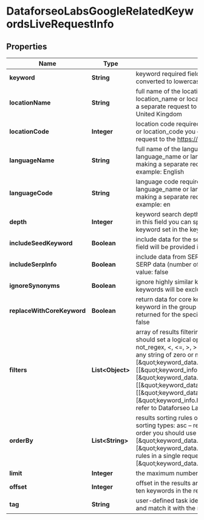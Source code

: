 

# DataforseoLabsGoogleRelatedKeywordsLiveRequestInfo


## Properties

| Name | Type | Description | Notes |
|------------ | ------------- | ------------- | -------------|
|**keyword** | **String** | keyword required field UTF-8 encoding a keyword should be at least 3 characters long; the keywords will be converted to lowercase format |  [optional] |
|**locationName** | **String** | full name of the location required field if you don’t specify location_code Note: it is required to specify either location_name or location_code you can receive the list of available locations with their location_name by making a separate request to the https://api.dataforseo.com/v3/dataforseo_labs/locations_and_languages example: United Kingdom |  [optional] |
|**locationCode** | **Integer** | location code required field if you don’t specify location_name Note: it is required to specify either location_name or location_code you can receive the list of available locations with their location_code by making a separate request to the https://api.dataforseo.com/v3/dataforseo_labs/locations_and_languages example: 2840 |  [optional] |
|**languageName** | **String** | full name of the language required field if you don’t specify language_code Note: it is required to specify either language_name or language_code you can receive the list of available locations with their language_name by making a separate request to the https://api.dataforseo.com/v3/dataforseo_labs/locations_and_languages example: English |  [optional] |
|**languageCode** | **String** | language code required field if you don’t specify language_name Note: it is required to specify either language_name or language_code you can receive the list of available locations with their language_code by making a separate request to the https://api.dataforseo.com/v3/dataforseo_labs/locations_and_languages example: en |  [optional] |
|**depth** | **Integer** | keyword search depth optional field default value: 1 number of the returned results depends on the value you set in this field you can specify a level from 0 to 4 estimated number of keywords for each level (maximum): 0 – the keyword set in the keyword field 1 – 8 keywords 2 – 72 keywords 3 – 584 keywords 4 – 4680 keywords |  [optional] |
|**includeSeedKeyword** | **Boolean** | include data for the seed keyword optional field if set to true, data for the seed keyword specified in the keyword field will be provided in the seed_keyword_data array of the response default value: false |  [optional] |
|**includeSerpInfo** | **Boolean** | include data from SERP for each keyword optional field if set to true, we will return a serp_info array containing SERP data (number of search results, relevant URL, and SERP features) for every keyword in the response default value: false |  [optional] |
|**ignoreSynonyms** | **Boolean** | ignore highly similar keywords optional field if set to true only core keywords will be returned, all highly similar keywords will be excluded; default value: false |  [optional] |
|**replaceWithCoreKeyword** | **Boolean** | return data for core keyword optional field if true, serp_info and related_keywords will be returned for the main keyword in the group that the specified keyword belongs to; if false, serp_info and related_keywords will be returned for the specified keyword (if available); refer to this help center article for more details; default value: false |  [optional] |
|**filters** | **List&lt;Object&gt;** | array of results filtering parameters optional field you can add several filters at once (8 filters maximum) you should set a logical operator and, or between the conditions the following operators are supported: regex, not_regex, &lt;, &lt;&#x3D;, &gt;, &gt;&#x3D;, &#x3D;, &lt;&gt;, in, not_in, like,not_like you can use the % operator with like and not_like to match any string of zero or more characters example: [\&quot;keyword_data.keyword_info.search_volume\&quot;,\&quot;&gt;\&quot;,0] [[\&quot;keyword_info.search_volume\&quot;,\&quot;in\&quot;,[0,1000]], \&quot;and\&quot;, [\&quot;keyword_data.keyword_info.competition_level\&quot;,\&quot;&#x3D;\&quot;,\&quot;LOW\&quot;]] [[\&quot;keyword_data.keyword_info.search_volume\&quot;,\&quot;&gt;\&quot;,100], \&quot;and\&quot;, [[\&quot;keyword_data.keyword_info.cpc\&quot;,\&quot;&lt;\&quot;,0.5], \&quot;or\&quot;, [\&quot;keyword_info.high_top_of_page_bid\&quot;,\&quot;&lt;&#x3D;\&quot;,0.5]]] for more information about filters, please refer to Dataforseo Labs – Filters or this help center guide |  [optional] |
|**orderBy** | **List&lt;String&gt;** | results sorting rules optional field you can use the same values as in the filters array to sort the results possible sorting types: asc – results will be sorted in the ascending order desc – results will be sorted in the descending order you should use a comma to set up a sorting type example: [\&quot;keyword_data.keyword_info.competition,desc\&quot;] default rule: [\&quot;keyword_data.keyword_info.search_volume,desc\&quot;] note that you can set no more than three sorting rules in a single request you should use a comma to separate several sorting rules example: [\&quot;keyword_data.keyword_info.search_volume,desc\&quot;,\&quot;keyword_data.keyword_info.cpc,desc\&quot;] |  [optional] |
|**limit** | **Integer** | the maximum number of returned keywords optional field default value: 100 maximum value: 1000 |  [optional] |
|**offset** | **Integer** | offset in the results array of returned keywords optional field default value: 0 if you specify the 10 value, the first ten keywords in the results array will be omitted and the data will be provided for the successive keywords |  [optional] |
|**tag** | **String** | user-defined task identifier optional field the character limit is 255 you can use this parameter to identify the task and match it with the result you will find the specified tag value in the data object of the response |  [optional] |



